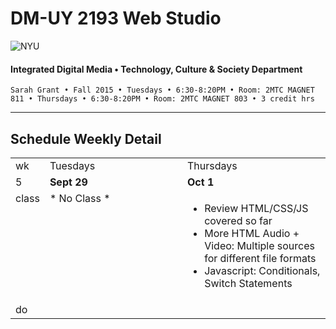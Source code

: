 # DM-UY 2193 Web Studio

![NYU](http://ws2.polishedsolid.com/de/nyu_soe_logo.png)
#### Integrated Digital Media • Technology, Culture & Society Department

    Sarah Grant • Fall 2015 • Tuesdays • 6:30-8:20PM • Room: 2MTC MAGNET 811 • Thursdays • 6:30-8:20PM • Room: 2MTC MAGNET 803 • 3 credit hrs

---

## Schedule Weekly Detail

<table>
<tr>
<td>wk</td>
<td>Tuesdays</td>
<td>Thursdays</td>
</tr>
<!-- first week -->
<tr>
        <td valign="top" width="4%">5</td>
        <td valign="top" width="48%"><strong>Sept 29</strong></td>
        <td valign="top" width="48%"><strong>Oct 1</strong></td>
    </tr>
 <tr>
        <td valign="top">class</td>
        <td valign="top">
            * No Class *
        </td>
        <td valign="top">
            <ul>
                <li>Review HTML/CSS/JS covered so far</li>                
                <li>More HTML Audio + Video: Multiple sources for different file formats</li>               
                <li>Javascript: Conditionals, Switch Statements</li>
            </ul>
        </td>
</tr>
<tr>
        <td valign="top">do</td>
        <td valign="top">
        </td>
        <td valign="top">
        </td>
</tr>
</table>
